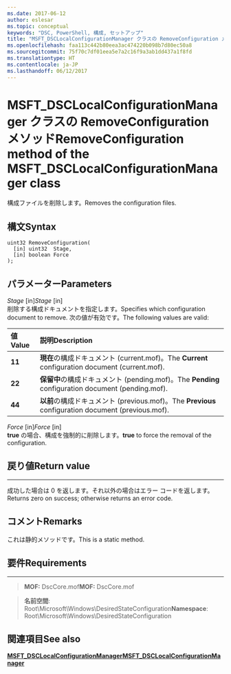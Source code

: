 ```yaml
---
ms.date: 2017-06-12
author: eslesar
ms.topic: conceptual
keywords: "DSC, PowerShell, 構成, セットアップ"
title: "MSFT_DSCLocalConfigurationManager クラスの RemoveConfiguration メソッド"
ms.openlocfilehash: faa113c442b80eea3ac474220b098b7d80ec50a8
ms.sourcegitcommit: 75f70c7df01eea5e7a2c16f9a3ab1dd437a1f8fd
ms.translationtype: HT
ms.contentlocale: ja-JP
ms.lasthandoff: 06/12/2017
---
```

# <a name="removeconfiguration-method-of-the-msftdsclocalconfigurationmanager-class"></a><span data-ttu-id="902d2-103">MSFT_DSCLocalConfigurationManager クラスの RemoveConfiguration メソッド</span><span class="sxs-lookup"><span data-stu-id="902d2-103">RemoveConfiguration method of the MSFT_DSCLocalConfigurationManager class</span></span>

<span data-ttu-id="902d2-104">構成ファイルを削除します。</span><span class="sxs-lookup"><span data-stu-id="902d2-104">Removes the configuration files.</span></span>

<a name="syntax"></a><span data-ttu-id="902d2-105">構文</span><span class="sxs-lookup"><span data-stu-id="902d2-105">Syntax</span></span>
------

```mof
uint32 RemoveConfiguration(
  [in] uint32  Stage,
  [in] boolean Force
);
```

<a name="parameters"></a><span data-ttu-id="902d2-106">パラメーター</span><span class="sxs-lookup"><span data-stu-id="902d2-106">Parameters</span></span>
----------

<span data-ttu-id="902d2-107">*Stage* \[in\]</span><span class="sxs-lookup"><span data-stu-id="902d2-107">*Stage* \[in\]</span></span>  
<span data-ttu-id="902d2-108">削除する構成ドキュメントを指定します。</span><span class="sxs-lookup"><span data-stu-id="902d2-108">Specifies which configuration document to remove.</span></span> <span data-ttu-id="902d2-109">次の値が有効です。</span><span class="sxs-lookup"><span data-stu-id="902d2-109">The following values are valid:</span></span>

|<span data-ttu-id="902d2-110">値</span><span class="sxs-lookup"><span data-stu-id="902d2-110">Value</span></span> |<span data-ttu-id="902d2-111">説明</span><span class="sxs-lookup"><span data-stu-id="902d2-111">Description</span></span> |
|:--- |:---|
|<span data-ttu-id="902d2-112">**1**</span><span class="sxs-lookup"><span data-stu-id="902d2-112">**1**</span></span> | <span data-ttu-id="902d2-113">**現在**の構成ドキュメント (current.mof)。</span><span class="sxs-lookup"><span data-stu-id="902d2-113">The **Current** configuration document (current.mof).</span></span> |
|<span data-ttu-id="902d2-114">**2**</span><span class="sxs-lookup"><span data-stu-id="902d2-114">**2**</span></span> | <span data-ttu-id="902d2-115">**保留中**の構成ドキュメント (pending.mof)。</span><span class="sxs-lookup"><span data-stu-id="902d2-115">The **Pending** configuration document (pending.mof).</span></span>  |
|<span data-ttu-id="902d2-116">**4**</span><span class="sxs-lookup"><span data-stu-id="902d2-116">**4**</span></span> | <span data-ttu-id="902d2-117">**以前**の構成ドキュメント (previous.mof)。</span><span class="sxs-lookup"><span data-stu-id="902d2-117">The **Previous** configuration document (previous.mof).</span></span> |

<span data-ttu-id="902d2-118">*Force* \[in\]</span><span class="sxs-lookup"><span data-stu-id="902d2-118">*Force* \[in\]</span></span>  
<span data-ttu-id="902d2-119">**true** の場合、構成を強制的に削除します。</span><span class="sxs-lookup"><span data-stu-id="902d2-119">**true** to force the removal of the configuration.</span></span>

## <a name="return-value"></a><span data-ttu-id="902d2-120">戻り値</span><span class="sxs-lookup"><span data-stu-id="902d2-120">Return value</span></span>
------------

<span data-ttu-id="902d2-121">成功した場合は 0 を返します。それ以外の場合はエラー コードを返します。</span><span class="sxs-lookup"><span data-stu-id="902d2-121">Returns zero on success; otherwise returns an error code.</span></span>

## <a name="remarks"></a><span data-ttu-id="902d2-122">コメント</span><span class="sxs-lookup"><span data-stu-id="902d2-122">Remarks</span></span>

<span data-ttu-id="902d2-123">これは静的メソッドです。</span><span class="sxs-lookup"><span data-stu-id="902d2-123">This is a static method.</span></span>

## <a name="requirements"></a><span data-ttu-id="902d2-124">要件</span><span class="sxs-lookup"><span data-stu-id="902d2-124">Requirements</span></span>
------------
><span data-ttu-id="902d2-125">**MOF:** DscCore.mof</span><span class="sxs-lookup"><span data-stu-id="902d2-125">**MOF:** DscCore.mof</span></span>

><span data-ttu-id="902d2-126">**名前空間**: Root\Microsoft\Windows\DesiredStateConfiguration</span><span class="sxs-lookup"><span data-stu-id="902d2-126">**Namespace**: Root\Microsoft\Windows\DesiredStateConfiguration</span></span>


## <a name="see-also"></a><span data-ttu-id="902d2-127">関連項目</span><span class="sxs-lookup"><span data-stu-id="902d2-127">See also</span></span>


[<span data-ttu-id="902d2-128">**MSFT_DSCLocalConfigurationManager**</span><span class="sxs-lookup"><span data-stu-id="902d2-128">**MSFT_DSCLocalConfigurationManager**</span></span>](msft-dsclocalconfigurationmanager.md)


 

 



